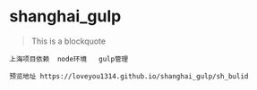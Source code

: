 # shanghai_gulp

> This is a blockquote
```
上海项目依赖  node环境   gulp管理

预览地址 https://loveyou1314.github.io/shanghai_gulp/sh_bulid

```
